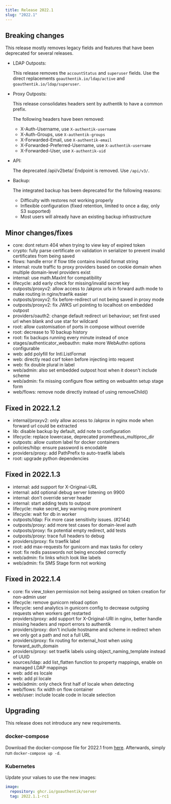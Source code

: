 ```yaml
---
title: Release 2022.1
slug: "2022.1"
---
```


## Breaking changes

This release mostly removes legacy fields and features that have been deprecated for several releases.

- LDAP Outposts:

  This release removes the `accountStatus` and `superuser` fields. Use the direct replacements `goauthentik.io/ldap/active` and `goauthentik.io/ldap/superuser`.

- Proxy Outposts:

  This release consolidates headers sent by authentik to have a common prefix.

  The following headers have been removed:

	- X-Auth-Username, use `X-authentik-username`
	- X-Auth-Groups, use `X-authentik-groups`
	- X-Forwarded-Email, use `X-authentik-email`
	- X-Forwarded-Preferred-Username, use `X-authentik-username`
	- X-Forwarded-User, use `X-authentik-uid`

- API:

  The deprecated /api/v2beta/ Endpoint is removed. Use `/api/v3/`.

- Backup:

  The integrated backup has been deprecated for the following reasons:

  - Difficulty with restores not working properly
  - Inflexible configuration (fixed retention, limited to once a day, only S3 supported)
  - Most users will already have an existing backup infrastructure

## Minor changes/fixes

- core: dont return 404 when trying to view key of expired token
- crypto: fully parse certificate on validation in serializer to prevent invalid certificates from being saved
- flows: handle error if flow title contains invalid format string
- internal: route traffic to proxy providers based on cookie domain when multiple domain-level providers exist
- internal: use math.MaxInt for compatibility
- lifecycle: add early check for missing/invalid secret key
- outposts/proxyv2: allow access to /akprox urls in forward auth mode to make routing in nginx/traefik easier
- outposts/proxyv2: fix before-redirect url not being saved in proxy mode
- outposts/proxyv2: fix JWKS url pointing to localhost on embedded outpost
- providers/oauth2: change default redirect uri behaviour; set first used url when blank and use star for wildcard
- root: allow customisation of ports in compose without override
- root: decrease to 10 backup history
- root: fix backups running every minute instead of once
- stages/authenticator_webauthn: make more WebAuthn options configurable
- web: add polyfill for Intl.ListFormat
- web: directly read csrf token before injecting into request
- web: fix double plural in label
- web/admin: also set embedded outpost host when it doesn't include scheme
- web/admin: fix missing configure flow setting on webuahtn setup stage form
- web/flows: remove node directly instead of using removeChild()

## Fixed in 2022.1.2

- internal/proxyv2: only allow access to /akprox in nginx mode when forward url could be extracted
- lib: disable backup by default, add note to configuration
- lifecycle: replace lowercase, deprecated prometheus_multiproc_dir
- outposts: allow custom label for docker containers
- policies/hibp: ensure password is encodable
- providers/proxy: add PathPrefix to auto-traefik labels
- root: upgrade python dependencies

## Fixed in 2022.1.3

- internal: add support for X-Original-URL
- internal: add optional debug server listening on 9900
- internal: don't override server header
- internal: start adding tests to outpost
- lifecycle: make secret_key warning more prominent
- lifecycle: wait for db in worker
- outposts/ldap: Fix more case sensitivity issues. (#2144)
- outposts/proxy: add more test cases for domain-level auth
- outposts/proxy: fix potential empty redirect, add tests
- outposts/proxy: trace full headers to debug
- providers/proxy: fix traefik label
- root: add max-requests for gunicorn and max tasks for celery
- root: fix redis passwords not being encoded correctly
- web/admin: fix links which look like labels
- web/admin: fix SMS Stage form not working

## Fixed in 2022.1.4

- core: fix view_token permission not being assigned on token creation for non-admin user
- lifecycle: remove gunicorn reload option
- lifecycle: send analytics in gunicorn config to decrease outgoing requests when workers get restarted
- providers/proxy: add support for X-Original-URI in nginx, better handle missing headers and report errors to authentik
- providers/proxy: don't include hostname and scheme in redirect when we only got a path and not a full URL
- providers/proxy: fix routing for external_host when using forward_auth_domain
- providers/proxy: set traefik labels using object_naming_template instead of UUID
- sources/ldap: add list_flatten function to property mappings, enable on managed LDAP mappings
- web: add es locale
- web: add pl locale
- web/admin: only check first half of locale when detecting
- web/flows: fix width on flow container
- web/user: include locale code in locale selection

## Upgrading

This release does not introduce any new requirements.

### docker-compose

Download the docker-compose file for 2022.1 from [here](https://goauthentik.io/version/2022.1/docker-compose.yml). Afterwards, simply run `docker-compose up -d`.

### Kubernetes

Update your values to use the new images:

```yaml
image:
  repository: ghcr.io/goauthentik/server
  tag: 2022.1.1-rc1
```
